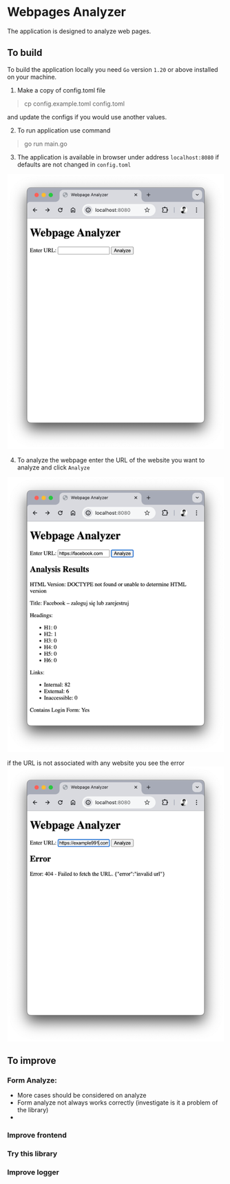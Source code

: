 # Webpages Analyzer

The application is designed to analyze web pages.

## To build 
To build the application locally you need `Go` version `1.20` or above installed on your machine.

1. Make a copy of config.toml file 

> cp config.example.toml config.toml

and update the configs if you would use another values.

2. To run application use command

> go run main.go

3. The application is available in browser under address `localhost:8080` if defaults are not changed in `config.toml`

![img.png](images/mainpage.png)

4. To analyze the webpage enter the URL of the website
you want to analyze and click `Analyze`

![img.png](images/facebookanalyze.png)

if the URL is not associated with any website you see the error
![img.png](images/wrongurl.png)


## To improve

### Form Analyze:
- More cases should be considered on analyze
- Form analyze not always works correctly (investigate is it a problem of the library)
- 

### Improve frontend

### Try this library

### Improve logger